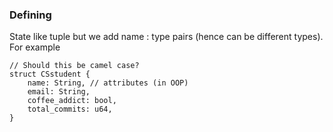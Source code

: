 
### Defining
State like tuple but we add name : type pairs (hence can be different types).
For example
```rust,editable
// Should this be camel case?
struct CSstudent {
    name: String, // attributes (in OOP)
    email: String,
    coffee_addict: bool,
    total_commits: u64,
}
```

